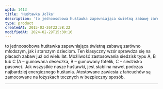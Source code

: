 ```yaml
---
wpId: 1413
title: 'Huśtawka Jolka'
description: 'to jednoosobowa huśtawka zapewniająca świetną zabawę zarówno młodszym, jak i starszym dzieciom. Ten klasyczny wzór sprawdza się na placach zabaw już od wielu lat. Możliwość zastosowania siedzisk typu A, B lub C (A – gumowana deseczka, B – gumowany fotelik, C – siedzisko pasowe). Jak wszystkie nasze huśtawki, jest stabilna nawet podczas najbardziej energicznego huśtania. ...'
type: product
createdAt: 2015-03-26T22:58:22
modifiedAt: 2024-02-29T15:30:16
---
```



to jednoosobowa huśtawka zapewniająca świetną zabawę zarówno młodszym, jak i starszym dzieciom. Ten klasyczny wzór sprawdza się na placach zabaw już od wielu lat. Możliwość zastosowania siedzisk typu A, B lub C (A – gumowana deseczka, B – gumowany fotelik, C – siedzisko pasowe). Jak wszystkie nasze huśtawki, jest stabilna nawet podczas najbardziej energicznego huśtania. Atestowane zawiesia z łańcuchów są zamocowane na łożyskach tocznych w bezpieczny sposób.

* * *
